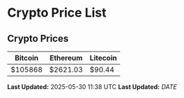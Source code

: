# Crypto Price List

## Crypto Prices
| Bitcoin | Ethereum | Litecoin |
| ------- | -------- | -------- |
| $105868 | $2621.03 | $90.44 |
**Last Updated:** 2025-05-30 11:38 UTC
**Last Updated:** $DATE$
